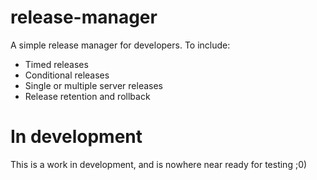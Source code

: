 # release-manager
A simple release manager for developers.
To include:
* Timed releases
* Conditional releases
* Single or multiple server releases
* Release retention and rollback

# In development
This is a work in development, and is nowhere near ready for testing ;0)
